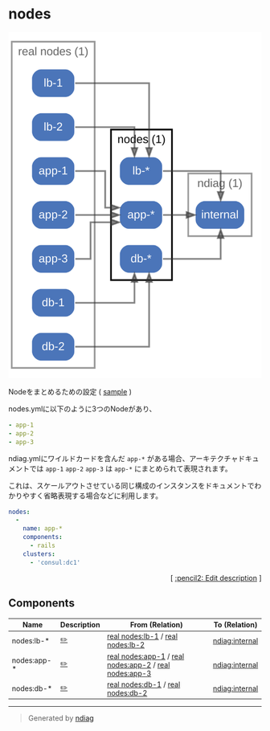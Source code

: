 # nodes

![diagram](node-nodes.svg)

Nodeをまとめるための設定 ( [sample](/sample/input/ndiag.yml#L13-L32) )

nodes.ymlに以下のように3つのNodeがあり、

``` yml
- app-1
- app-2
- app-3
```

ndiag.ymlにワイルドカードを含んだ `app-*` がある場合、アーキテクチャドキュメントでは `app-1` `app-2` `app-3` は `app-*` にまとめられて表現されます。

これは、スケールアウトさせている同じ構成のインスタンスをドキュメントでわかりやすく省略表現する場合などに利用します。

``` yml
nodes:
  -
    name: app-*
    components:
      - rails
    clusters:
      - 'consul:dc1'
```


<p align="right">
  [ <a href="../ndiag.descriptions.ja/_node-nodes.md">:pencil2: Edit description</a> ]
<p>

## Components

| Name | Description | From (Relation) | To (Relation) |
| --- | --- | --- | --- |
| nodes:lb-* |  <a href="../ndiag.descriptions.ja/_component-nodes_lb-_.md">:pencil2:</a> | [real nodes:lb-1](node-real_nodes.md) / [real nodes:lb-2](node-real_nodes.md) | [ndiag:internal](node-ndiag.md) |
| nodes:app-* |  <a href="../ndiag.descriptions.ja/_component-nodes_app-_.md">:pencil2:</a> | [real nodes:app-1](node-real_nodes.md) / [real nodes:app-2](node-real_nodes.md) / [real nodes:app-3](node-real_nodes.md) | [ndiag:internal](node-ndiag.md) |
| nodes:db-* |  <a href="../ndiag.descriptions.ja/_component-nodes_db-_.md">:pencil2:</a> | [real nodes:db-1](node-real_nodes.md) / [real nodes:db-2](node-real_nodes.md) | [ndiag:internal](node-ndiag.md) |


---

> Generated by [ndiag](https://github.com/k1LoW/ndiag)
